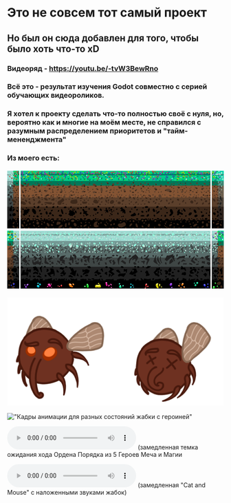# Это не совсем тот самый проект

## Но был он сюда добавлен для того, чтобы было хоть что-то xD

### Видеоряд - https://youtu.be/-tvW3BewRno

### Всё это - результат изучения Godot совместно с серией обучающих видеороликов.
### Я хотел к проекту сделать что-то полностью своё с нуля, но, вероятно как и многие на моём месте, не справился с разумным распределением приоритетов и "тайм-мененджмента"

### Из моего есть:

!["Тайлсет"](https://github.com/ThisisHappyEL/PersonProjectGodot/blob/main/Финальный%20тайлсет.png)

!["Муха"](https://github.com/ThisisHappyEL/PersonProjectGodot/blob/main/Fly.png)

!["Кадры анимации для разных состояний жабки с героиней"](https://github.com/ThisisHappyEL/PersonProjectGodot/blob/main/Все%20позы%20жабки.png)

!["Музычка для меню"](https://github.com/ThisisHappyEL/PersonProjectGodot/blob/main/Что-то%20прикольное%20для%20интро-обучения.mp3)
(замедленная темка ожидания хода Ордена Порядка из 5 Героев Меча и Магии

!["Музычка для уровня"](https://github.com/ThisisHappyEL/PersonProjectGodot/blob/main/Медленная_-_www.FesliyanStudios.mp3)
(замедленная "Cat and Mouse" с наложенными звуками жабок)

